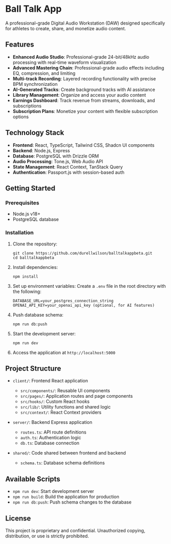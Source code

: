 # Ball Talk App

A professional-grade Digital Audio Workstation (DAW) designed specifically for athletes to create, share, and monetize audio content.

## Features

- **Enhanced Audio Studio**: Professional-grade 24-bit/48kHz audio processing with real-time waveform visualization
- **Advanced Mastering Chain**: Professional-grade audio effects including EQ, compression, and limiting
- **Multi-track Recording**: Layered recording functionality with precise BPM synchronization
- **AI-Generated Tracks**: Create background tracks with AI assistance
- **Library Management**: Organize and access your audio content
- **Earnings Dashboard**: Track revenue from streams, downloads, and subscriptions
- **Subscription Plans**: Monetize your content with flexible subscription options

## Technology Stack

- **Frontend**: React, TypeScript, Tailwind CSS, Shadcn UI components
- **Backend**: Node.js, Express
- **Database**: PostgreSQL with Drizzle ORM
- **Audio Processing**: Tone.js, Web Audio API
- **State Management**: React Context, TanStack Query
- **Authentication**: Passport.js with session-based auth

## Getting Started

### Prerequisites

- Node.js v18+ 
- PostgreSQL database

### Installation

1. Clone the repository:
   ```
   git clone https://github.com/durellwilson/balltalkappbeta.git
   cd balltalkappbeta
   ```

2. Install dependencies:
   ```
   npm install
   ```

3. Set up environment variables:
   Create a `.env` file in the root directory with the following:
   ```
   DATABASE_URL=your_postgres_connection_string
   OPENAI_API_KEY=your_openai_api_key (optional, for AI features)
   ```

4. Push database schema:
   ```
   npm run db:push
   ```

5. Start the development server:
   ```
   npm run dev
   ```

6. Access the application at `http://localhost:5000`

## Project Structure

- `client/`: Frontend React application
  - `src/components/`: Reusable UI components
  - `src/pages/`: Application routes and page components
  - `src/hooks/`: Custom React hooks
  - `src/lib/`: Utility functions and shared logic
  - `src/context/`: React Context providers

- `server/`: Backend Express application
  - `routes.ts`: API route definitions
  - `auth.ts`: Authentication logic
  - `db.ts`: Database connection

- `shared/`: Code shared between frontend and backend
  - `schema.ts`: Database schema definitions

## Available Scripts

- `npm run dev`: Start development server
- `npm run build`: Build the application for production
- `npm run db:push`: Push schema changes to the database

## License

This project is proprietary and confidential. Unauthorized copying, distribution, or use is strictly prohibited.